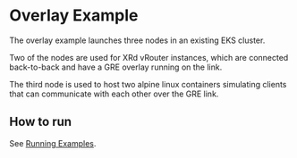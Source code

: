 # Overlay Example

The overlay example launches three nodes in an existing EKS cluster.

Two of the nodes are used for XRd vRouter instances, which are connected
back-to-back and have a GRE overlay running on the link.

The third node is used to host two alpine linux containers simulating
clients that can communicate with each other over the GRE link.

## How to run

See [Running Examples](/README.md#running-examples).
